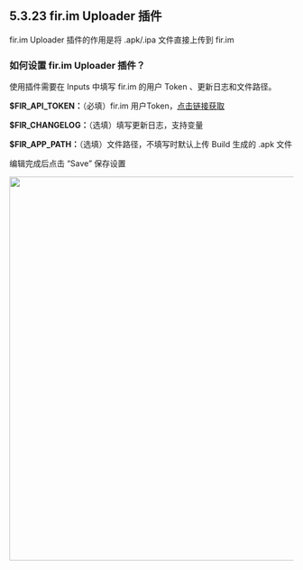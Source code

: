 ## 5.3.23 fir.im Uploader 插件

fir.im Uploader 插件的作用是将 .apk/.ipa 文件直接上传到 fir.im 

### 如何设置 fir.im Uploader 插件？

使用插件需要在 Inputs 中填写 fir.im 的用户 Token 、更新日志和文件路径。

<b>$FIR_API_TOKEN：</b>（必填）fir.im 用户Token，[点击链接获取](http://fir.im/apps/apitoken)

<b>$FIR_CHANGELOG：</b>（选填）填写更新日志，支持变量

<b>$FIR_APP_PATH：</b>（选填）文件路径，不填写时默认上传 Build 生成的 .apk 文件

编辑完成后点击 “Save” 保存设置

<img src="https://dn-shimo-image.qbox.me/8IHBr2xFx8kldBJs.png!thumbnail" width=680>
